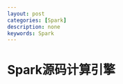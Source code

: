 ```yaml
---
layout: post
categories: [Spark]
description: none
keywords: Spark
---
```

# Spark源码计算引擎








































